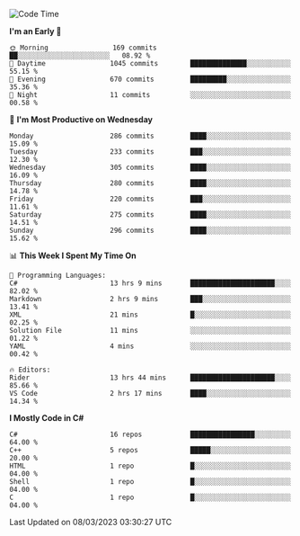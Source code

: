 <!--START_SECTION:waka-->
![Code Time](http://img.shields.io/badge/Code%20Time-976%20hrs%2019%20mins-blue)

**I'm an Early 🐤** 

```text
🌞 Morning                169 commits         ██░░░░░░░░░░░░░░░░░░░░░░░   08.92 % 
🌆 Daytime                1045 commits        ██████████████░░░░░░░░░░░   55.15 % 
🌃 Evening                670 commits         █████████░░░░░░░░░░░░░░░░   35.36 % 
🌙 Night                  11 commits          ░░░░░░░░░░░░░░░░░░░░░░░░░   00.58 % 
```
📅 **I'm Most Productive on Wednesday** 

```text
Monday                   286 commits         ████░░░░░░░░░░░░░░░░░░░░░   15.09 % 
Tuesday                  233 commits         ███░░░░░░░░░░░░░░░░░░░░░░   12.30 % 
Wednesday                305 commits         ████░░░░░░░░░░░░░░░░░░░░░   16.09 % 
Thursday                 280 commits         ████░░░░░░░░░░░░░░░░░░░░░   14.78 % 
Friday                   220 commits         ███░░░░░░░░░░░░░░░░░░░░░░   11.61 % 
Saturday                 275 commits         ████░░░░░░░░░░░░░░░░░░░░░   14.51 % 
Sunday                   296 commits         ████░░░░░░░░░░░░░░░░░░░░░   15.62 % 
```


📊 **This Week I Spent My Time On** 

```text
💬 Programming Languages: 
C#                       13 hrs 9 mins       █████████████████████░░░░   82.02 % 
Markdown                 2 hrs 9 mins        ███░░░░░░░░░░░░░░░░░░░░░░   13.41 % 
XML                      21 mins             █░░░░░░░░░░░░░░░░░░░░░░░░   02.25 % 
Solution File            11 mins             ░░░░░░░░░░░░░░░░░░░░░░░░░   01.22 % 
YAML                     4 mins              ░░░░░░░░░░░░░░░░░░░░░░░░░   00.42 % 

🔥 Editors: 
Rider                    13 hrs 44 mins      █████████████████████░░░░   85.66 % 
VS Code                  2 hrs 17 mins       ████░░░░░░░░░░░░░░░░░░░░░   14.34 % 
```

**I Mostly Code in C#** 

```text
C#                       16 repos            ████████████████░░░░░░░░░   64.00 % 
C++                      5 repos             █████░░░░░░░░░░░░░░░░░░░░   20.00 % 
HTML                     1 repo              █░░░░░░░░░░░░░░░░░░░░░░░░   04.00 % 
Shell                    1 repo              █░░░░░░░░░░░░░░░░░░░░░░░░   04.00 % 
C                        1 repo              █░░░░░░░░░░░░░░░░░░░░░░░░   04.00 % 
```




 Last Updated on 08/03/2023 03:30:27 UTC
<!--END_SECTION:waka-->
